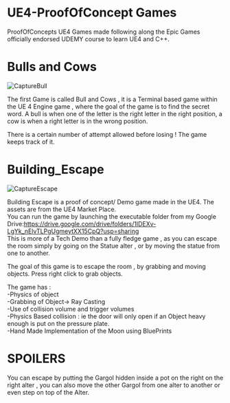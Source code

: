 # UE4-ProofOfConcept Games
ProofOfConcepts UE4 Games made following along the Epic Games officially endorsed UDEMY course to learn  UE4 and C++.




# Bulls and Cows
![CaptureBull](https://user-images.githubusercontent.com/17762123/122571092-a76d9280-d04c-11eb-8256-86ff93192786.PNG)




The first Game is called Bull and Cows , it is a Terminal based game within the UE 4 Engine game , where the goal of the game is to find the secret word.
A bull is when one of the letter is the right letter in the right position, a cow is when a right letter is in the wrong position.

There is a certain number of attempt allowed before losing !  The game keeps track of it.

# Building_Escape

![CaptureEscape](https://user-images.githubusercontent.com/17762123/122570685-4645bf00-d04c-11eb-975b-768fc5ab6f5e.PNG)


Building Escape is a proof of concept/ Demo game made in the UE4. The assets are from the UE4 Market Place.  
You can run the game by launching the executable folder from my Google Drive:https://drive.google.com/drive/folders/1lDEXv-LgYk_nElvTLPgUgmeytXX15CpQ?usp=sharing  
This is more of a Tech Demo than a fully fledge game , as you can escape the room simply by going on the Statue alter , or by moving the statue from one to another.  

The goal of this game is to escape the room , by grabbing and moving objects. Press right click to grab objects.  

The game has :  
-Physics of object   
-Grabbing of Object-> Ray Casting  
-Use of collision volume and trigger volumes   
-Physics Based collision : ie the door will only open if an Object heavy enough is put on the pressure plate.  
-Hand Made Implementation of the Moon using BluePrints



# SPOILERS
You can escape by putting the Gargol hidden inside a pot on the right on the right alter , you can also move the other Gargol from one alter to another or even step on top of the Alter.
